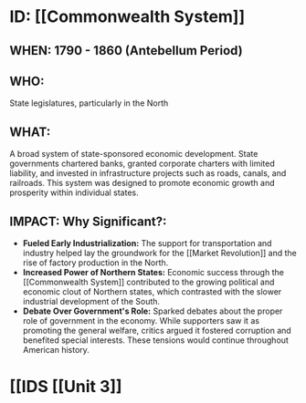 # ID: [[Commonwealth System]] 

## WHEN: 1790 - 1860 (Antebellum Period)

## WHO: 
State legislatures, particularly in the North 

## WHAT:
A broad system of state-sponsored economic development. State governments chartered banks, granted corporate charters with limited liability, and invested in infrastructure projects such as roads, canals, and railroads. This system was designed to promote economic growth and prosperity within individual states.

## IMPACT: Why Significant?: 
* **Fueled Early Industrialization:**  The support for transportation and industry helped lay the groundwork for the [[Market Revolution]] and the rise of factory production in the North. 
* **Increased Power of Northern States:**  Economic success through the [[Commonwealth System]] contributed to the growing political and economic clout of Northern states, which contrasted with the slower industrial development of the South.
* **Debate Over Government's Role:** Sparked debates about the proper role of government in the economy. While supporters saw it as promoting the general welfare, critics argued it fostered corruption and benefited special interests. These tensions would continue throughout American history. 

# [[IDS [[Unit 3]]